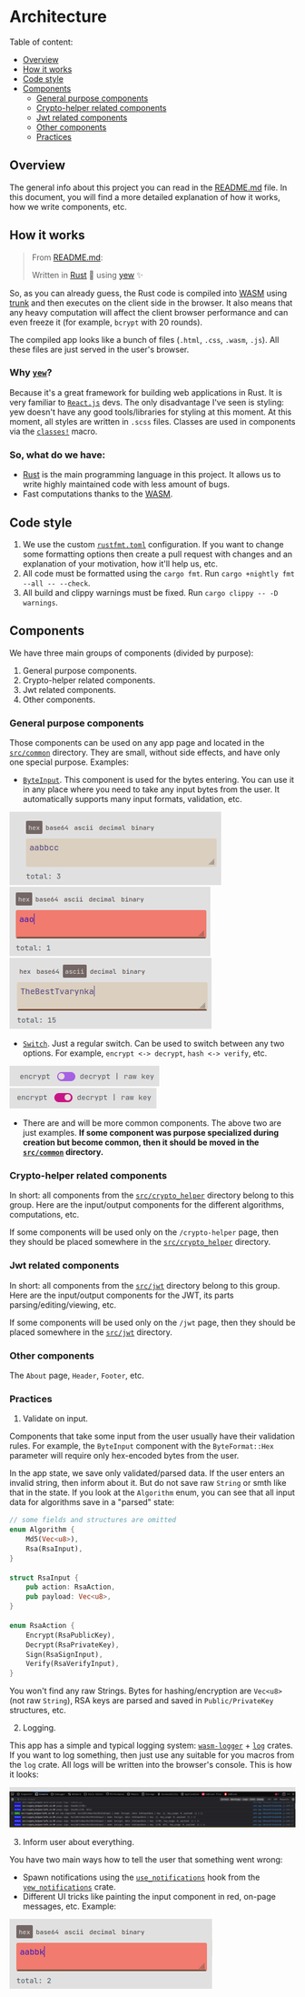 
# Architecture

Table of content:

* [Overview](#overview)
* [How it works](#how-it-works)
* [Code style](#code-style)
* [Components](#components)
    * [General purpose components](#general-purpose-components)
    * [Crypto-helper related components](#crypto-helper-related-components)
    * [Jwt related components](#jwt-related-components)
    * [Other components](#other-components)
    * [Practices](#practices)

## Overview

The general info about this project you can read in the [README.md](https://github.com/TheBestTvarynka/crypto-helper/blob/main/README.md) file. In this document, you will find a more detailed explanation of how it works, how we write components, etc.

## How it works

> From [README.md](https://github.com/TheBestTvarynka/crypto-helper/blob/main/README.md):
>
> Written in [Rust](https://github.com/rust-lang/rust) :crab: using [yew](https://github.com/yewstack/yew) :sparkles:

So, as you can already guess, the Rust code is compiled into [WASM](https://en.wikipedia.org/wiki/WebAssembly) using [trunk](https://trunkrs.dev) and then executes on the client side in the browser. It also means that any heavy computation will affect the client browser performance and can even freeze it (for example, `bcrypt` with 20 rounds).

The compiled app looks like a bunch of files (`.html`, `.css`, `.wasm`, `.js`). All these files are just served in the user's browser.

### Why [`yew`](https://github.com/yewstack/yew)?

Because it's a great framework for building web applications in Rust. It is very familiar to [`React.js`](https://react.dev) devs. The only disadvantage I've seen is styling: yew doesn't have any good tools/libraries for styling at this moment. At this moment, all styles are written in `.scss` files. Classes are used in components via the [`classes!`](https://docs.rs/yew/latest/yew/macro.classes.html) macro.

### So, what do we have:

* [Rust](https://www.rust-lang.org/) is the main programming language in this project. It allows us to write highly maintained code with less amount of bugs.
* Fast computations thanks to the [WASM](https://en.wikipedia.org/wiki/WebAssembly).

## Code style

1. We use the custom [`rustfmt.toml`](https://github.com/TheBestTvarynka/crypto-helper/blob/main/rustfmt.toml) configuration. If you want to change some formatting options then create a pull request with changes and an explanation of your motivation, how it'll help us, etc.
2. All code must be formatted using the `cargo fmt`. Run `cargo +nightly fmt --all -- --check`.
3. All build and clippy warnings must be fixed. Run `cargo clippy -- -D warnings`.

## Components

We have three main groups of components (divided by purpose):

1. General purpose components.
2. Crypto-helper related components.
3. Jwt related components.
4. Other components.

### General purpose components

Those components can be used on any app page and located in the [`src/common`](https://github.com/TheBestTvarynka/crypto-helper/tree/main/src/common) directory. They are small, without side effects, and have only one special purpose. Examples:

* [`ByteInput`](https://github.com/TheBestTvarynka/crypto-helper/blob/main/src/common/byte_input.rs). This component is used for the bytes entering. You can use it in any place where you need to take any input bytes from the user. It automatically supports many input formats, validation, etc.

![](/public/img/architecture/bi_1.png) ![](/public/img/architecture/bi_2.png) ![](/public/img/architecture/bi_3.png)
* [`Switch`](https://github.com/TheBestTvarynka/crypto-helper/blob/main/src/common/switch.rs). Just a regular switch. Can be used to switch between any two options. For example, `encrypt <-> decrypt`, `hash <-> verify`, etc.

![](/public/img/architecture/s1.png) ![](/public/img/architecture/s2.png)
* There are and will be more common components. The above two are just examples. **If some component was purpose specialized during creation but become common, then it should be moved in the [`src/common`](https://github.com/TheBestTvarynka/crypto-helper/tree/main/src/common) directory.**

### Crypto-helper related components

In short: all components from the [`src/crypto_helper`](https://github.com/TheBestTvarynka/crypto-helper/tree/main/src/crypto_helper) directory belong to this group. Here are the input/output components for the different algorithms, computations, etc.

If some components will be used only on the `/crypto-helper` page, then they should be placed somewhere in the [`src/crypto_helper`](https://github.com/TheBestTvarynka/crypto-helper/tree/main/src/crypto_helper) directory.

### Jwt related components

In short: all components from the [`src/jwt`](https://github.com/TheBestTvarynka/crypto-helper/tree/main/src/jwt) directory belong to this group. Here are the input/output components for the JWT, its parts parsing/editing/viewing, etc.

If some components will be used only on the `/jwt` page, then they should be placed somewhere in the [`src/jwt`](https://github.com/TheBestTvarynka/crypto-helper/tree/main/src/jwt) directory.

### Other components

The `About` page, `Header`, `Footer`, etc.

### Practices

1. Validate on input.

Components that take some input from the user usually have their validation rules. For example, the `ByteInput` component with the `ByteFormat::Hex` parameter will require only hex-encoded bytes from the user.

In the app state, we save only validated/parsed data.  If the user enters an invalid string, then inform about it. But do not save raw `String` or smth like that in the state. If you look at the `Algorithm` enum, you can see that all input data for algorithms save in a "parsed" state:

```rust
// some fields and structures are omitted
enum Algorithm {
    Md5(Vec<u8>),
    Rsa(RsaInput),
}

struct RsaInput {
    pub action: RsaAction,
    pub payload: Vec<u8>,
}

enum RsaAction {
    Encrypt(RsaPublicKey),
    Decrypt(RsaPrivateKey),
    Sign(RsaSignInput),
    Verify(RsaVerifyInput),
}
```

You won't find any raw Strings. Bytes for hashing/encryption are `Vec<u8>` (not raw `String`), RSA keys are parsed and saved in `Public/PrivateKey` structures, etc.

2. Logging.

This app has a simple and typical logging system: [`wasm-logger`](https://crates.io/crates/wasm-logger) + [`log`](https://crates.io/crates/log) crates. If you want to log something, then just use any suitable for you macros from the `log` crate. All logs will be written into the browser's console. This is how it looks:

![](/public/img/architecture/logs_exmaple.png)

3. Inform user about everything.

You have two main ways how to tell the user that something went wrong:

* Spawn notifications using the [`use_notifications`](https://yn-docs.qkation.com/yew_notifications/fn.use_notification.html) hook from the [`yew_notifications`](https://github.com/TheBestTvarynka/yew-notifications) crate.
* Different UI tricks like painting the input component in red, on-page messages, etc. Example:

![](/public/img/architecture/invalid_input.png)
